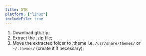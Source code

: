 ```yaml
---
title: GTK
platform: ["linux"]
includeFile: true
---
```


1. Download gtk.zip;
2. Extract the .zip file;
3. Move the extracted folder to .theme i.e. `/usr/share/themes/` or `~/.themes/` (create it if necessary);
